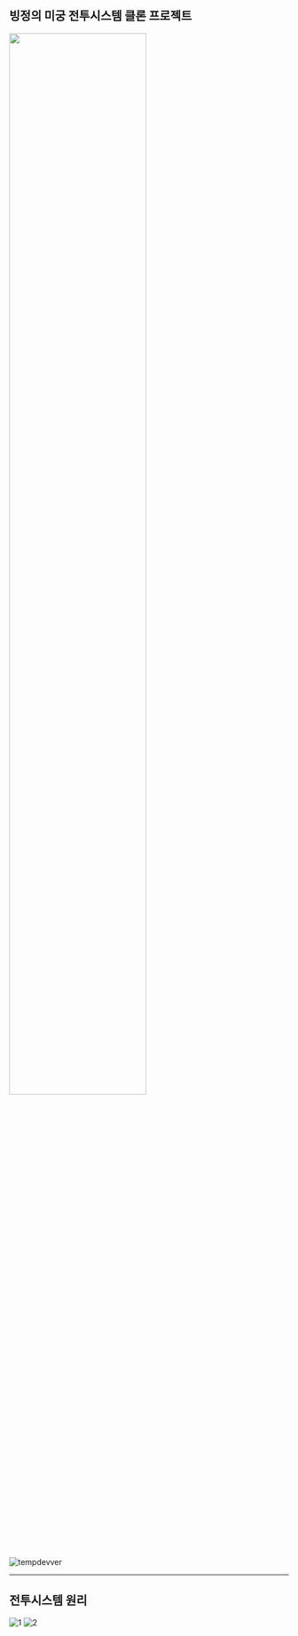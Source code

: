 ## 빙정의 미궁 전투시스템 클론 프로젝트

<img src="https://user-images.githubusercontent.com/50266731/101285782-5faeb880-382a-11eb-8842-9183096bbb36.gif" width="70%">

![tempdevver](https://user-images.githubusercontent.com/50266731/102622463-67ece900-4184-11eb-9459-46e43e361123.PNG)

-------
## 전투시스템 원리
![1](https://user-images.githubusercontent.com/50266731/101987458-8dd34300-3cd7-11eb-9a9d-357c072a3a86.jpg)
![2](https://user-images.githubusercontent.com/50266731/101987465-988dd800-3cd7-11eb-9322-3d51c296f8e6.jpg)

